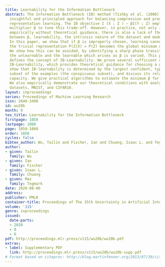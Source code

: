 ```yaml
---
title: Learnability for the Information Bottleneck
abstract: The Information Bottleneck (IB) method (Tishby et al. (2000)) provides an
  insightful and principled approach for balancing compression and prediction for
  representation learning. The IB objective I (X ; Z ) − βI(Y ; Z) employs a Lagrange
  multiplier β to tune this trade-off. However, in practice, not only is β chosen
  empirically without theoretical guidance, there is also a lack of theoretical understanding
  between β, learnability, the intrinsic nature of the dataset and model capacity.
  In this paper, we show that if β is improperly chosen, learning cannot happen –
  the trivial representation P(Z|X) = P(Z) becomes the global minimum of the IB objective.
  We show how this can be avoided, by identifying a sharp phase transition between
  the unlearnable and the learnable which arises as β is varied. This phase transition
  defines the concept of IB-Learnability. We prove several sufficient conditions for
  IB-Learnability, which provides theoretical guidance for choosing a good β. We further
  show that IB-learnability is determined by the largest confident, typical, and imbalanced
  subset of the examples (the conspicuous subset), and discuss its relation with model
  capacity. We give practical algorithms to estimate the minimum β for a given dataset.
  We also empirically demonstrate our theoretical conditions with analyses of synthetic
  datasets, MNIST, and CIFAR10.
layout: inproceedings
series: Proceedings of Machine Learning Research
issn: 2640-3498
id: wu20b
month: 0
tex_title: Learnability for the Information Bottleneck
firstpage: 1050
lastpage: 1060
page: 1050-1060
order: 1050
cycles: false
bibtex_author: Wu, Tailin and Fischer, Ian and Chuang, Isaac L. and Tegmark, Max
author:
- given: Tailin
  family: Wu
- given: Ian
  family: Fischer
- given: Isaac L.
  family: Chuang
- given: Max
  family: Tegmark
date: 2020-08-06
address: 
publisher: PMLR
container-title: Proceedings of The 35th Uncertainty in Artificial Intelligence Conference
volume: '115'
genre: inproceedings
issued:
  date-parts:
  - 2020
  - 8
  - 6
pdf: http://proceedings.mlr.press/v115/wu20b/wu20b.pdf
extras:
- label: Supplementary PDF
  link: http://proceedings.mlr.press/v115/wu20b/wu20b-supp.pdf
# Format based on citeproc: http://blog.martinfenner.org/2013/07/30/citeproc-yaml-for-bibliographies/
---
```

